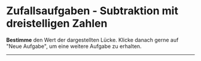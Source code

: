 <!--
version:  0.0.1

language: de

@style
main > *:not(:last-child) {
  margin-bottom: 3rem;
}

input {
    text-align: center;
}

.flex-container {
    display: flex;
    flex-wrap: wrap;
    align-items: stretch;
    gap: 20px;
}

.flex-child {
    flex: 1;
    min-width: 350px;
    margin-right: 20px;
}

@media (max-width: 400px) {
    .flex-child {
        flex: 100%;
        margin-right: 0;
    }
}
@end

formula: \carry   \textcolor{red}{\scriptsize #1}
formula: \digit   \rlap{\carry{#1}}\phantom{#2}#2
formula: \permil  \text{‰}

import: https://raw.githubusercontent.com/LiaTemplates/Tikz-Jax/main/README.md

script: https://cdn.jsdelivr.net/gh/LiaTemplates/Tikz-Jax@main/dist/index.js
import: https://raw.githubusercontent.com/liaTemplates/algebrite/master/README.md


tags: Addition, Subtraktion, leicht, niedrig, Bestimmen, Random

comment: Hier werden zufällige Subtraktionsaufgaben generiert, die dreistellige Zahlen haben. 

author: Martin Lommatzsch

base:   https://raw.githubusercontent.com/MINT-the-GAP/Aufgabensammlung/refs/heads/main/01_Algebraische_Grundlagen/
-->




# Zufallsaufgaben - Subtraktion mit dreistelligen Zahlen




**Bestimme** den Wert der dargestellten Lücke. Klicke danach gerne auf "Neue Aufgabe", um eine weitere Aufgabe zu erhalten.




<script input="submit" output="Aufgabe" default="Neue Aufgabe" modify="false">
  if (!window._sub3_tick) { window._sub3_tick = 1 } else { window._sub3_tick++; }
  "Neue Aufgabe " + window._sub3_tick
</script>

---

<script modify="false">
// @input(`Aufgabe`)

// Helpers
const ri    = (min, max) => Math.floor(Math.random() * (max - min + 1)) + min;
const digs3 = n => [Math.floor(n/100)%10, Math.floor(n/10)%10, n%10]; // [H,Z,E]
const slot  = f => f ? '\\textcolor{red}{1}' : '\\hspace{0.5em}'; // <<< mit {0.5em}

// Welche Größe ist gesucht? 0=Minuend A, 1=Subtrahend B, 2=Differenz C
const missing = ri(0, 2);

// Zahlen generieren (alle dreistellig)
let A, B, C;
if (missing === 2) {
  // C gesucht: A - B = C, mit C dreistellig
  A = ri(200, 999);
  B = ri(100, A - 100);
  C = A - B;
} else if (missing === 1) {
  // B gesucht
  A = ri(200, 999);
  C = ri(100, A - 100);
  B = A - C;
} else {
  // A gesucht
  B = ri(100, 899);
  C = ri(100, 999 - B);
  A = B + C;
}

// Aufgabe (gesuchte Zahl als Eingabefeld)
const problem =
  (missing === 0) ? `[[ ${A} ]] - ${B} = ${C}` :
  (missing === 1) ? `${A} - [[ ${B} ]] = ${C}` :
                    `${A} - ${B} = [[ ${C} ]]`;

// Leih-Zeile bauen: rote 1 WO +10 genommen wurde (Reihenfolge [H,Z,E])
function borrowLineSub(minuend, subtrahend) {
  const M = digs3(minuend).slice();
  const S = digs3(subtrahend);
  const bor = [0,0,0]; // [H,Z,E]

  // Einer
  if (M[2] < S[2]) { bor[2] = 1; M[1] -= 1; M[2] += 10; }
  // Zehner
  if (M[1] < S[1]) { bor[1] = 1; M[0] -= 1; M[1] += 10; }
  // Hunderter: kein weiteres Leihen (bleibt dreistellig)

  return `${slot(bor[0])}${slot(bor[1])}${slot(bor[2])}&`;
}

// Align-Block für die schriftliche Subtraktion (dein Layout)
function subtractionAlign(minuend, subtrahend, result) {
  const borrows = borrowLineSub(minuend, subtrahend);
  return `$$
\\begin{align*}
 ${minuend}& \\\\
-${subtrahend}& \\\\
 ${borrows} \\\\ \\hline
 ${result}& \\\\
\\end{align*}
$$`;
}

// Versteckte Lösung
let solution = '***************';
if (missing === 0) {
  // Minuend gesucht
  solution += `\n$$x - ${B} = ${C} \\;\\Rightarrow\\; x = ${C} + ${B} = ${A}$$\n`;
  solution += subtractionAlign(A, B, C);
} else if (missing === 1) {
  // Subtrahend gesucht
  solution += `\n$$${A} - x = ${C} \\;\\Rightarrow\\; x = ${A} - ${C} = ${B}$$\n`;
  solution += subtractionAlign(A, B, C);
} else {
  // Differenz gesucht
  solution += `\n$$${A} - ${B} = x \\;\\Rightarrow\\; x = ${A} - ${B} = ${C}$$\n`;
  solution += subtractionAlign(A, B, C);
}
solution += '\n***************';

// Ausgabe
"LIASCRIPT:\n" + problem + "\n" + solution;
</script>
